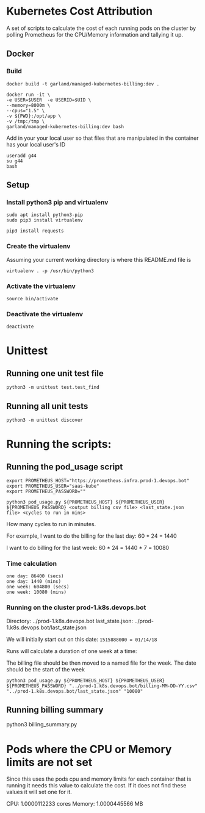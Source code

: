 Kubernetes Cost Attribution
====================
A set of scripts to calculate the cost of each running pods on the cluster by
polling Prometheus for the CPU/Memory information and tallying it up.

## Docker

### Build

```
docker build -t garland/managed-kubernetes-billing:dev .
```

```
docker run -it \
-e USER=$USER  -e USERID=$UID \
--memory=8000m \
--cpus="1.5" \
-v ${PWD}:/opt/app \
-v /tmp:/tmp \
garland/managed-kubernetes-billing:dev bash
```

Add in your your local user so that files that are manipulated in the container has your local user's ID

```
useradd g44
su g44
bash
```

## Setup

### Install python3 pip and virtualenv

```
sudo apt install python3-pip
sudo pip3 install virtualenv

pip3 install requests
```

### Create the virtualenv
Assuming your current working directory is where this README.md file is

```
virtualenv . -p /usr/bin/python3
```

### Activate the virtualenv

```
source bin/activate
```

### Deactivate the virtualenv

```
deactivate
```

# Unittest

## Running one unit test file
```
python3 -m unittest test.test_find
```

## Running all unit tests
```
python3 -m unittest discover
```

# Running the scripts:

## Running the pod_usage script

```
export PROMETHEUS_HOST="https://prometheus.infra.prod-1.devops.bot"
export PROMETHEUS_USER="saas-kube"
export PROMETHEUS_PASSWORD=""
```

```
python3 pod_usage.py ${PROMETHEUS_HOST} ${PROMETHEUS_USER} ${PROMETHEUS_PASSWORD} <output billing csv file> <last_state.json file> <cycles to run in mins>
```

<cycles to run in mins>
How many cycles to run in minutes.

For example, I want to do the billing for the last day:
60 * 24 = 1440

I want to do billing for the last week:
60 * 24 = 1440 * 7 = 10080

### Time calculation

```
one day: 86400 (secs)
one day: 1440 (mins)
one week: 604800 (secs)
one week: 10080 (mins)
```

### Running on the cluster prod-1.k8s.devops.bot

Directory: ../prod-1.k8s.devops.bot
last_state.json: ../prod-1.k8s.devops.bot/last_state.json

We will initially start out on this date: `1515888000 = 01/14/18`

Runs will calculate a duration of one week at a time:

The billing file should be then moved to a named file for the week. The date should
be the start of the week
```
python3 pod_usage.py ${PROMETHEUS_HOST} ${PROMETHEUS_USER} ${PROMETHEUS_PASSWORD} "../prod-1.k8s.devops.bot/billing-MM-DD-YY.csv" "../prod-1.k8s.devops.bot/last_state.json" "10080"
```

## Running billing summary

python3 billing_summary.py <csv file>

# Pods where the CPU or Memory limits are not set
Since this uses the pods cpu and memory limits for each container that is running it
needs this value to calculate the cost.  If it does not find these values it will
set one for it.

CPU: 1.0000112233 cores
Memory: 1.0000445566 MB

